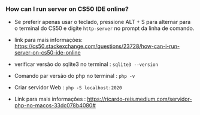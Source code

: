 ### How can I run server on CS50 IDE online?
- Se preferir apenas usar o teclado, pressione ALT + S para alternar para o terminal do CS50 e digite `http-server` no prompt da linha de comando.

- link para mais informações:
https://cs50.stackexchange.com/questions/23728/how-can-i-run-server-on-cs50-ide-online

- verificar versão do sqlite3 no terminal : `sqlite3 --version`

- Comando par versão do php no terminal : `php -v`

- Criar servidor Web : `php -S localhost:2020`

- Link para mais informações : https://ricardo-reis.medium.com/servidor-php-no-macos-33dc078b4080#